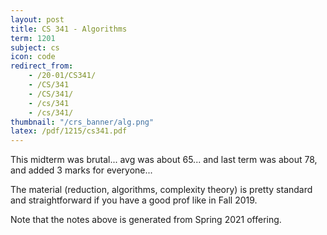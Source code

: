 ```yaml
---
layout: post
title: CS 341 - Algorithms
term: 1201
subject: cs
icon: code
redirect_from:
    - /20-01/CS341/
    - /CS/341
    - /CS/341/
    - /cs/341
    - /cs/341/
thumbnail: "/crs_banner/alg.png"
latex: /pdf/1215/cs341.pdf
---
```



This midterm was brutal... avg was about 65... and last term was about 78, and added 3 marks for everyone...

The material (reduction, algorithms, complexity theory) is pretty standard and straightforward if you have a good prof like in Fall 2019.

Note that the notes above is generated from Spring 2021 offering.
